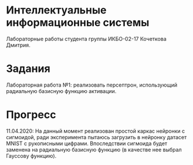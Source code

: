 # Интеллектуальные информационные системы
Лабораторные работы студента группы ИКБО-02-17 Кочеткова Дмитрия.

# Задания

Лабораторная работа №1: реализовать персептрон, использующий радиальную базисную функцию активации.

# Прогресс

11.04.2020: На данный момент реализован простой каркас нейронки с сигмоидой, ради эксперимента пытаюсь загрузить в нейронку датасет MNIST с рукописными цифрами. Впоследствии сигмоида будет заменена на радиальную базисную функцию (в качестве нее выбрал Гауссову функцию).
